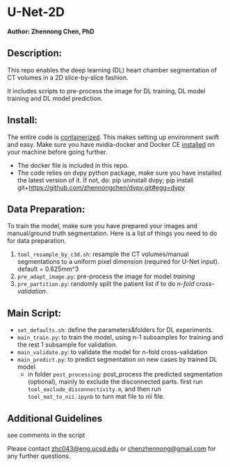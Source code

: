 # U-Net-2D
**Author: Zhennong Chen, PhD**

## Description:
This repo enables the deep learning (DL) heart chamber segmentation of CT volumes in a 2D slice-by-slice fashion.

It includes scripts to pre-process the image for DL training, DL model training and DL model prediction.

## Install:
The entire code is [containerized](https://www.docker.com/resources/what-container). This makes setting up environment swift and easy. Make sure you have nvidia-docker and Docker CE [installed](https://docs.nvidia.com/datacenter/cloud-native/container-toolkit/install-guide.html#docker) on your machine before going further. <br />
- The docker file is included in this repo. <br />
- The code relies on dvpy python package, make sure you have installed the latest version of it. If not, do:
pip uninstall dvpy; pip install git+https://github.com/zhennongchen/dvpy.git#egg=dvpy <br />

## Data Preparation:
To train the model, make sure you have prepared your images and manual/ground truth segmentation. Here is a list of things you need to do for data preparation.
1. ```tool_resample_by_c3d.sh```: resample the CT volumes/manual segmentations to a uniform pixel dimension (required for U-Net input). default = 0.625mm^3
2. ```pre_adapt_image.py```: pre-process the image for model *training*
3. ```pre_partition.py```: randomly split the patient list if to do *n-fold cross-validation*.

## Main Script:
- ```set_defaults.sh```: define the parameters&folders for DL experiments.
- ```main_train.py```: to train the model, using n-1 subsamples for training and the rest 1 subsample for validation.
- ```main_validate.py```: to validate the model for n-fold cross-validation
- ```main_predict.py```: to predict segmentation on new cases by trained DL model
    - in folder ```post_processing```: post_process the predicted segmentation (optional), mainly to exclude the disconnected parts. first run ```tool_exclude_disconnectivity.m```, and then run ```tool_mat_to_nii.ipynb``` to turn mat file to nii file.

## Additional Guidelines
see comments in the script

Please contact zhc043@eng.ucsd.edu or chenzhennong@gmail.com for any further questions.
